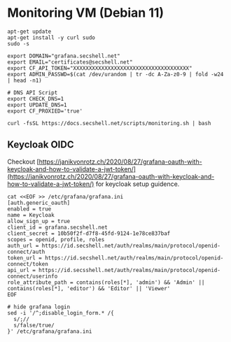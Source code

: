 # Monitoring VM (Debian 11)

```shell
apt-get update
apt-get install -y curl sudo
sudo -s

export DOMAIN="grafana.secshell.net"
export EMAIL="certificates@secshell.net"
export CF_API_TOKEN="XXXXXXXXXXXXXXXXXXXXXXXXXXXXXXXXXXXXX"
export ADMIN_PASSWD=$(cat /dev/urandom | tr -dc A-Za-z0-9 | fold -w24 | head -n1)

# DNS API Script
export CHECK_DNS=1
export UPDATE_DNS=1
export CF_PROXIED='true'

curl -fsSL https://docs.secshell.net/scripts/monitoring.sh | bash
```

## Keycloak OIDC
Checkout [https://janikvonrotz.ch/2020/08/27/grafana-oauth-with-keycloak-and-how-to-validate-a-jwt-token/](https://janikvonrotz.ch/2020/08/27/grafana-oauth-with-keycloak-and-how-to-validate-a-jwt-token/) for	keycloak setup guidence.
```
cat <<EOF >> /etc/grafana/grafana.ini
[auth.generic_oauth]
enabled = true
name = Keycloak
allow_sign_up = true
client_id = grafana.secshell.net
client_secret = 10b50f2f-d7f8-45fd-9124-1e78ce837baf
scopes = openid, profile, roles
auth_url = https://id.secshell.net/auth/realms/main/protocol/openid-connect/auth
token_url = https://id.secshell.net/auth/realms/main/protocol/openid-connect/token
api_url = https://id.secsshell.net/auth/realms/main/protocol/openid-connect/userinfo
role_attribute_path = contains(roles[*], 'admin') && 'Admin' || contains(roles[*], 'editor') && 'Editor' || 'Viewer'
EOF

# hide grafana login
sed -i '/^;disable_login_form.* /{
  s/;//
  s/false/true/
}' /etc/grafana/grafana.ini
```
